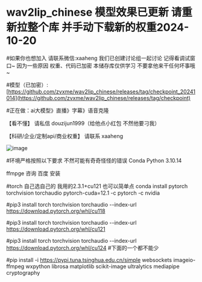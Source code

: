 # wav2lip_chinese 模型效果已更新 请重新拉整个库 并手动下载新的权重2024-10-20

#如果你也想加入 请联系微信:xaaheng 我们已创建讨论组一起讨论 记得看调试窗口~ 因为一些原因 权重、代码已加密 本储存库仅供学习 不要拿他来干任何坏事哦~

#模型（已加密）: [https://github.com/zvxme/wav2lip_chinese/releases/tag/checkpoint_20241014](https://github.com/zvxme/wav2lip_chinese/releases/tag/checkpoint)


#正在做：ai大模型》直播》字幕》语音克隆

【看不懂】 请私信 douzijun1999（给他点小红包 不然他要刁我）

【科研/企业/定制api/商业权重】 请联系 xaaheng


![image](https://github.com/user-attachments/assets/2f83a491-3042-4280-89fa-5284abfa9465)



#环境严格按照以下要求 不然可能有奇奇怪怪的错误
Conda Python 3.10.14

ffmpge 咨询 百度 安装

#torch 自己选自己的 我用的2.3.1+cu121 也可以简单点 conda install pytorch torchvision torchaudio pytorch-cuda=12.1 -c pytorch -c nvidia

#pip3 install torch torchvision torchaudio --index-url https://download.pytorch.org/whl/cu118

#pip3 install torch torchvision torchaudio --index-url https://download.pytorch.org/whl/cu121

#pip3 install torch torchvision torchaudio --index-url https://download.pytorch.org/whl/cu124
#下面的一个都不能少

#pip install -i https://pypi.tuna.tsinghua.edu.cn/simple  websockets imageio-ffmpeg wxpython librosa matplotlib scikit-image ultralytics mediapipe  cryptography


